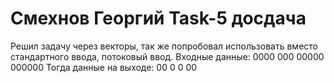 # Смехнов Георгий Task-5 досдача
Решил задачу через векторы, так же попробовал использовать вместо стандартного ввода, потоковый ввод.
Входные данные: 0000 000 00000 000000
Тогда данные на выходе:
00
0
0
00
